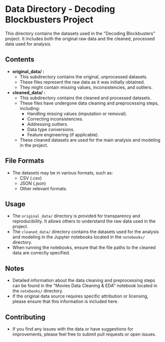 # Data Directory - Decoding Blockbusters Project

This directory contains the datasets used in the "Decoding Blockbusters" project. It includes both the original raw data and the cleaned, processed data used for analysis.

## Contents

* **original_data/ :**
    * This subdirectory contains the original, unprocessed datasets.
    * These files represent the raw data as it was initially obtained.
    * They might contain missing values, inconsistencies, and outliers.
* **cleaned_data/ :**
    * This subdirectory contains the cleaned and processed datasets.
    * These files have undergone data cleaning and preprocessing steps, including:
        * Handling missing values (imputation or removal).
        * Correcting inconsistencies.
        * Addressing outliers.
        * Data type conversions.
        * Feature engineering (if applicable).
    * These cleaned datasets are used for the main analysis and modeling in the project.

## File Formats

* The datasets may be in various formats, such as:
    * CSV (.csv)
    * JSON (.json)
    * Other relevant formats.

## Usage

* The `original_data/` directory is provided for transparency and reproducibility. It allows others to understand the raw data used in the project.
* The `cleaned_data/` directory contains the datasets used for the analysis and modeling in the Jupyter notebooks located in the `notebooks/` directory.
* When running the notebooks, ensure that the file paths to the cleaned data are correctly specified.

## Notes

* Detailed information about the data cleaning and preprocessing steps can be found in the "Movies Data Cleaning & EDA" notebook located in the `notebooks/` directory.
* If the original data source requires specific attribution or licensing, please ensure that this information is included here.

## Contributing

* If you find any issues with the data or have suggestions for improvements, please feel free to submit pull requests or open issues.

